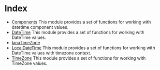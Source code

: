 # Index

* [Components](Components.md) This module provides a set of functions for working with datetime component values.
* [DateTime](DateTime.md) This module provides a set of functions for working with DateTime values.
* [IanaTimeZone](IanaTimeZone.md) 
* [LocalDateTime](LocalDateTime.md) This module provides a set of functions for working with DateTime values with timezone context.
* [TimeZone](TimeZone.md) This module provides a set of functions for working with TimeZone values.
